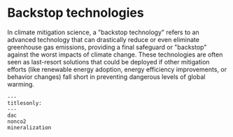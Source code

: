 # Backstop technologies

In climate mitigation science, a "backstop technology" refers to an advanced technology that can drastically reduce or even eliminate greenhouse gas emissions, providing a final safeguard or "backstop" against the worst impacts of climate change. These technologies are often seen as last-resort solutions that could be deployed if other mitigation efforts (like renewable energy adoption, energy efficiency improvements, or behavior changes) fall short in preventing dangerous levels of global warming.


```{toctree}
---
titlesonly:
---
dac
nonco2
mineralization
```
